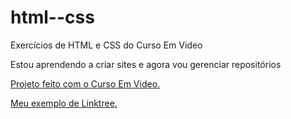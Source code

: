 # html--css
 Exercícios de HTML e CSS do Curso Em Video

Estou aprendendo a criar sites e agora vou gerenciar repositórios

<a href="https://luismoraes7.github.io/html--css/ex026-desafio-corrigido/desafiocorrigido.html"> Projeto feito com o Curso Em Video.</a>

<a href="https://luismoraes7.github.io/html--css/desafio14/index.html">Meu exemplo de Linktree.</a>